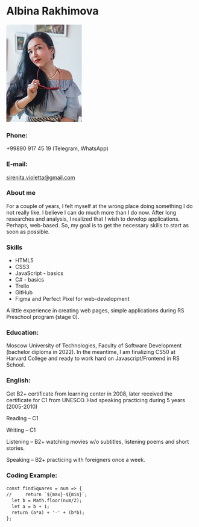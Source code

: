# Albina Rakhimova

![Albina Rakhimova CV](./photo_cv.jpg "Albina Rakhimova")

### Phone:
+99890 917 45 19 (Telegram, WhatsApp)
### E-mail:
sirenita.violetta@gmail.com
### About me
For a couple of years, I felt myself at the wrong place doing something I do not really like. I believe I can do much more than I do now. After long researches and analysis, I realized that I wish to develop applications. Perhaps, web-based. So, my goal is to get the necessary skills to start as soon as possible. 

### Skills 
* HTML5 
* CSS3 
* JavaScript - basics 
* C# - basics
* Trello 
* GitHub
* Figma and Perfect Pixel for web-development

A little experience in creating web pages, simple applications during RS Preschool program (stage 0).

### Education: 
Moscow University of Technologies, Faculty of Software Development (bachelor diploma in 2022). 
In the meantime, I am finalizing CS50 at Harvard College and ready to work hard on Javascript/Frontend in RS School.

### English: 
Get B2+ certificate from learning center in 2008, later received the certificate for С1 from UNESCO. Had speaking practicing during 5 years (2005-2010)

Reading – C1

Writing – C1

Listening – B2+ watching movies w/o subtitles, listening poems and short stories.

Speaking – B2+ practicing with foreigners once a week.

### Coding Example:
```
const findSquares = num => {
//     return `${max}-${min}`;
  let b = Math.floor(num/2);
  let a = b + 1;
  return (a*a) + '-' + (b*b);
};
```
